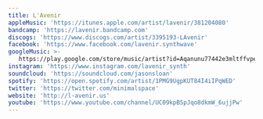 ```yaml
---
title: L'Avenir
appleMusic: 'https://itunes.apple.com/artist/lavenir/381204080'
bandcamp: 'https://lavenir.bandcamp.com'
discogs: 'https://www.discogs.com/artist/3395193-LAvenir'
facebook: 'https://www.facebook.com/lavenir.synthwave'
googleMusic: >-
   https://play.google.com/store/music/artist?id=Aqanunu77442e3mltffvpe5sue4
instagram: 'https://www.instagram.com/lavenir_synth'
soundcloud: 'https://soundcloud.com/jasonsloan'
spotify: 'https://open.spotify.com/artist/1PMG9UgpKUT84I4iIPqWED'
twitter: 'https://twitter.com/minimalspace'
website: 'http://l-avenir.us'
youtube: 'https://www.youtube.com/channel/UC09kpBSpJqo8dkmW_6ujjPw'
---
```


